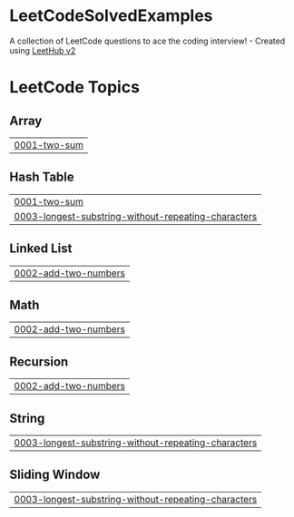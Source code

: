 # LeetCodeSolvedExamples
A collection of LeetCode questions to ace the coding interview! - Created using [LeetHub v2](https://github.com/arunbhardwaj/LeetHub-2.0)

<!---LeetCode Topics Start-->
# LeetCode Topics
## Array
|  |
| ------- |
| [0001-two-sum](https://github.com/hamzaROR/LeetCodeSolvedExamples/tree/master/0001-two-sum) |
## Hash Table
|  |
| ------- |
| [0001-two-sum](https://github.com/hamzaROR/LeetCodeSolvedExamples/tree/master/0001-two-sum) |
| [0003-longest-substring-without-repeating-characters](https://github.com/hamzaROR/LeetCodeSolvedExamples/tree/master/0003-longest-substring-without-repeating-characters) |
## Linked List
|  |
| ------- |
| [0002-add-two-numbers](https://github.com/hamzaROR/LeetCodeSolvedExamples/tree/master/0002-add-two-numbers) |
## Math
|  |
| ------- |
| [0002-add-two-numbers](https://github.com/hamzaROR/LeetCodeSolvedExamples/tree/master/0002-add-two-numbers) |
## Recursion
|  |
| ------- |
| [0002-add-two-numbers](https://github.com/hamzaROR/LeetCodeSolvedExamples/tree/master/0002-add-two-numbers) |
## String
|  |
| ------- |
| [0003-longest-substring-without-repeating-characters](https://github.com/hamzaROR/LeetCodeSolvedExamples/tree/master/0003-longest-substring-without-repeating-characters) |
## Sliding Window
|  |
| ------- |
| [0003-longest-substring-without-repeating-characters](https://github.com/hamzaROR/LeetCodeSolvedExamples/tree/master/0003-longest-substring-without-repeating-characters) |
<!---LeetCode Topics End-->
